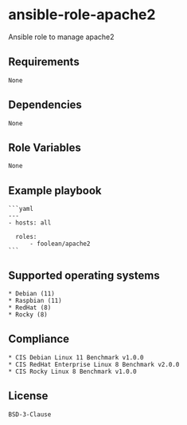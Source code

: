 # ansible-role-apache2

Ansible role to manage apache2


## Requirements

    None


## Dependencies

    None


## Role Variables

    None


## Example playbook

    ```yaml
    ---
    - hosts: all

      roles:
          - foolean/apache2
    ```


## Supported operating systems

    * Debian (11)
    * Raspbian (11)
    * RedHat (8)
    * Rocky (8)


## Compliance

    * CIS Debian Linux 11 Benchmark v1.0.0
    * CIS RedHat Enterprise Linux 8 Benchmark v2.0.0
    * CIS Rocky Linux 8 Benchmark v1.0.0


## License

    BSD-3-Clause

